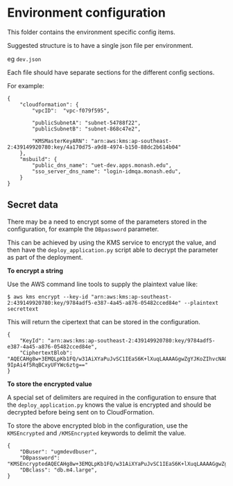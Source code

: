 # Environment configuration

This folder contains the environment specific config items.


Suggested structure is to have a single json file per environment.

eg `dev.json`

Each file should have separate sections for the different config sections.

For example:

```
{
    "cloudformation": {
        "vpcID":  "vpc-f079f595",

        "publicSubnetA": "subnet-54788f22",
        "publicSubnetB": "subnet-868c47e2",

        "KMSMasterKeyARN": "arn:aws:kms:ap-southeast-2:439149920780:key/4a170d75-a9d8-4974-b150-88dc2b614b04"
    },
    "msbuild": {
        "public_dns_name": "uet-dev.apps.monash.edu",
        "sso_server_dns_name": "login-idmqa.monash.edu",
    }
}
```

## Secret data

There may be a need to encrypt some of the parameters stored in the configuration, for example the `DBpassword` parameter.

This can be achieved by using the KMS service to encrypt the value, and then have the `deploy_application.py` script able to decrypt the parameter as part of the deployment.

**To encrypt a string**

Use the AWS command line tools to supply the plaintext value like:

```
$ aws kms encrypt --key-id "arn:aws:kms:ap-southeast-2:439149920780:key/9784adf5-e387-4a45-a876-05482cced84e" --plaintext secrettext
```

This will return the cipertext that can be stored in the configuration.

```
{
    "KeyId": "arn:aws:kms:ap-southeast-2:439149920780:key/9784adf5-e387-4a45-a876-05482cced84e",
    "CiphertextBlob": "AQECAHg8w+3EMQLpKb1FQ/w31AiXYaPuJvSC1IEaS6K+lXuqLAAAAGgwZgYJKoZIhvcNAQcGoFkwVwIBADBSBgkqhkiG9w0BBwEwHgYJYIZIAWUDBAEuMBEEDCpo6LgfXFs6NflWGgIBEIAlttdpGlEHanorfqU/U/9si+s0rYh
9IpAi4f5RqBCxyUFYWc6ztg=="
}
```

**To store the encrypted value**

A special set of delimiters are required in the configuration to ensure that the `deploy_application.py` knows the value is encrypted and should be decrypted before being sent on to CloudFormation.

To store the above encrypted blob in the configuration, use the `KMSEncrypted` and `/KMSEncrypted` keywords to delimit the value.

```
{
    "DBuser": "ugmdevdbuser",
    "DBpassword": "KMSEncryptedAQECAHg8w+3EMQLpKb1FQ/w31AiXYaPuJvSC1IEaS6K+lXuqLAAAAGgwZgYJKoZIhvcNAQcGoFkwVwIBADBSBgkqhkiG9w0BBwEwHgYJYIZIAWUDBAEuMBEEDCpo6LgfXFs6NflWGgIBEIAlttdpGlEHanorfqU/U/9si+s0rYh9IpAi4f5RqBCxyUFYWc6ztg==/KMSEncrypted",
    "DBclass": "db.m4.large",    
}
```
